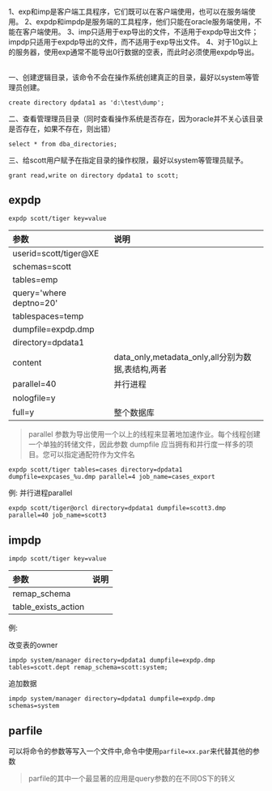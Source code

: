 #

1、exp和imp是客户端工具程序，它们既可以在客户端使用，也可以在服务端使用。
2、expdp和impdp是服务端的工具程序，他们只能在oracle服务端使用，不能在客户端使用。
3、imp只适用于exp导出的文件，不适用于expdp导出文件；impdp只适用于expdp导出的文件，而不适用于exp导出文件。
4、对于10g以上的服务器，使用exp通常不能导出0行数据的空表，而此时必须使用expdp导出。

## 

一、创建逻辑目录，该命令不会在操作系统创建真正的目录，最好以system等管理员创建。
```
create directory dpdata1 as 'd:\test\dump';
```
二、查看管理理员目录（同时查看操作系统是否存在，因为oracle并不关心该目录是否存在，如果不存在，则出错）
```
select * from dba_directories;
```
三、给scott用户赋予在指定目录的操作权限，最好以system等管理员赋予。
```
grant read,write on directory dpdata1 to scott;
```
## expdp
```
expdp scott/tiger key=value
```

|参数|说明|
|:--|:--|
|userid=scott/tiger@XE||
|schemas=scott||
|tables=emp||
|query='where deptno=20'||
|tablespaces=temp||
|dumpfile=expdp.dmp||
|directory=dpdata1||
|content|data_only,metadata_only,all分别为数据,表结构,两者|
|parallel=40|并行进程|
|nologfile=y||
|full=y|整个数据库|


> parallel 参数为导出使用一个以上的线程来显著地加速作业。每个线程创建一个单独的转储文件，因此参数 dumpfile 应当拥有和并行度一样多的项目。您可以指定通配符作为文件名
```
expdp scott/tiger tables=cases directory=dpdata1 dumpfile=expcases_%u.dmp parallel=4 job_name=cases_export
```

例:
并行进程parallel
```
expdp scott/tiger@orcl directory=dpdata1 dumpfile=scott3.dmp parallel=40 job_name=scott3
```

## impdp
```
impdp scott/tiger key=value
```

|参数|说明|
|:--|:--|
|remap_schema||
|table_exists_action||
例:

改变表的owner
```
impdp system/manager directory=dpdata1 dumpfile=expdp.dmp tables=scott.dept remap_schema=scott:system;
```

追加数据
```
impdp system/manager directory=dpdata1 dumpfile=expdp.dmp schemas=system 
```

## parfile

可以将命令的参数等写入一个文件中,命令中使用`parfile=xx.par`来代替其他的参数

> parfile的其中一个最显著的应用是query参数的在不同OS下的转义
